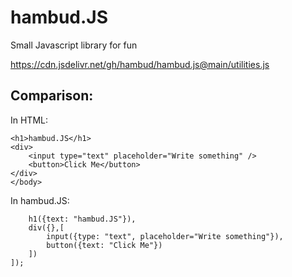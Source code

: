# hambud.JS
Small Javascript library for fun

https://cdn.jsdelivr.net/gh/hambud/hambud.js@main/utilities.js


## Comparison:

In HTML:
```<body>
<h1>hambud.JS</h1>
<div>
    <input type="text" placeholder="Write something" />
    <button>Click Me</button>
</div>
</body>
```

In hambud.JS:
```addChild("body",[
    h1({text: "hambud.JS"}),
    div({},[
        input({type: "text", placeholder="Write something"}),
        button({text: "Click Me"})
    ])
]);
```